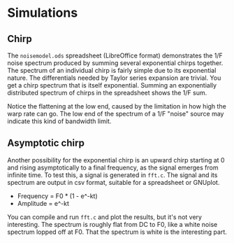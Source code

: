 # Simulations

## Chirp

The `noisemodel.ods` spreadsheet (LibreOffice format) demonstrates the 1/F noise spectrum produced by summing several exponential chirps together. The spectrum of an individual chirp is fairly simple due to its exponential nature. The differentials needed by Taylor series expansion are trivial. You get a chirp spectrum that is itself exponential. Summing an exponentially distributed spectrum of chirps in the spreadsheet shows the 1/F sum.

Notice the flattening at the low end, caused by the limitation in how high the warp rate can go. The low end of the spectrum of a 1/F "noise" source may indicate this kind of bandwidth limit.

## Asymptotic chirp

Another possibility for the exponential chirp is an upward chirp starting at 0 and rising asymptotically to a final frequency, as the signal emerges from infinite time. To test this, a signal is generated in `fft.c`. The signal and its spectrum are output in csv format, suitable for a spreadsheet or GNUplot.

- Frequency = F0 * (1 - e^-kt)
- Amplitude = e^-kt

You can compile and run `fft.c` and plot the results, but it's not very interesting. The spectrum is roughly flat from DC to F0, like a white noise spectrum lopped off at F0. That the spectrum is white is the interesting part.
